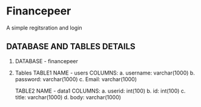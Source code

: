 # Financepeer
A simple regitsration and login 

## DATABASE AND TABLES DETAILS
1. DATABASE - financepeer
2. Tables
   TABLE1 NAME -  users
                  COLUMNS: 
                  a. username: varchar(1000)
                  b. password: varchar(1000)
                  c. Email: varchar(1000)
          
   TABLE2 NAME -  data1
                  COLUMNS: 
                  a. userid: int(100)
                  b. id: int(100)
                  c. title: varchar(1000)
                  d. body: varchar(1000)
   
